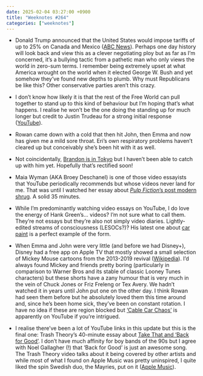 ```yaml
---
date: 2025-02-04 03:27:00 +0900
title: "Weeknotes #264"
categories: ["weeknotes"]
---
```


- Donald Trump announced that the United States would impose tariffs of up to 25% on Canada and Mexico ([ABC News](https://www.abc.net.au/news/2025-02-01/trump-tariffs-mexico-canada-china/104884788)). Perhaps one day history will look back and view this as a clever negotiating ploy but as far as I’m concerned, it’s a bullying tactic from a pathetic man who only views the world in zero-sum terms. I remember being extremely upset at what America wrought on the world when it elected George W. Bush and yet somehow they’ve found new depths to plumb. Why must Republicans be like this? Other conservative parties aren’t this crazy.

- I don’t know how likely it is that the rest of the Free World can pull together to stand up to this kind of behaviour but I’m hoping that’s what happens. I realise he won’t be the one doing the standing up for much longer but credit to Justin Trudeau for a strong initial response ([YouTube](https://youtu.be/xiaACQpFUfE)).

- Rowan came down with a cold that then hit John, then Emma and now has given me a mild sore throat. Eri’s own respiratory problems haven’t cleared up but conceivably she’s been hit with it as well.

- Not coincidentally, [Brandon is in Tokyo](https://sangsara.net/2025/02/02/week-5-25/) but I haven’t been able to catch up with him yet. Hopefully that’s rectified soon!

- Maia Wyman (AKA Broey Deschanel) is one of those video essayists that YouTube periodically recommends but whose videos never land for me. That was until I watched her essay about [_Pulp Fiction_’s post modern shrug](https://youtu.be/F4P7PUCAKAo). A solid 35 minutes.

- While I’m predominantly watching video essays on YouTube, I do love the energy of Hank Green’s... videos? I’m not sure what to call them. They’re not essays but they’re also not simply video diaries. Lightly-edited streams of consciousness (LESOCs?)? His latest one about [car paint](https://youtu.be/KchX52bIZSg) is a perfect example of the form.

- When Emma and John were very little (and before we had Disney+), Disney had a free app on Apple TV that mostly showed  a small selection of Mickey Mouse cartoons from the 2013-2019 revival ([Wikipedia](https://en.wikipedia.org/wiki/Mickey_Mouse_(TV_series))). I’d always found Mickey and friends pretty boring (particularly in comparison to Warner Bros and its stable of classic Looney Tunes characters) but these shorts have a zany humour that is very much in the vein of Chuck Jones or Friz Freleng or Tex Avery. We hadn’t watched it in years until John put one on the other day. I think Rowan had seen them before but he absolutely loved them this time around and, since he’s been home sick, they’ve been on constant rotation. I have no idea if these are region blocked but [‘Cable Car Chaos’](https://youtu.be/GtDYEkXwzVk) is apparently on YouTube if you’re intrigued.

- I realise there’ve been a lot of YouTube links in this update but this is the final one: Trash Theory’s 40-minute essay about [Take That and ‘Back for Good’](https://youtu.be/Be-kfJThLm0). I don’t have much affinity for boy bands of the 90s but I agree with Noel Gallagher (!) that ‘Back for Good’ is just an awesome song. The Trash Theory video talks about it being covered by other artists and while most of what I found on Apple Music was pretty uninspired, I quite liked the spin Swedish duo, the Mayries, put on it ([Apple Music](https://music.apple.com/jp/album/back-for-good/1560984913?i=1560984917&l=en-US)).
